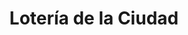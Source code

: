 ---
title: "Lotería de la Ciudad"
url: /ciudad-autonoma-de-buenos-aires/loteria-de-la-ciudad-avenida-juan-bautista-justo/
shop: lotería
---